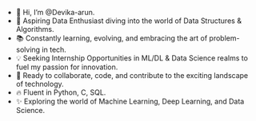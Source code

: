 - 👋 Hi, I’m @Devika-arun.
- 🌟 Aspiring Data Enthusiast diving into the world of Data Structures & Algorithms.
- 📚 Constantly learning, evolving, and embracing the art of problem-solving in tech.
- 💡 Seeking Internship Opportunities in ML/DL & Data Science realms to fuel my passion for innovation.
- 🚀 Ready to collaborate, code, and contribute to the exciting landscape of technology.
- 🔥 Fluent in Python, C, SQL.
- ✨ Exploring the world of Machine Learning, Deep Learning, and Data Science.


<!---
Devika-arun/Devika-arun is a ✨ special ✨ repository because its `README.md` (this file) appears on your GitHub profile.
You can click the Preview link to take a look at your changes.
--->
